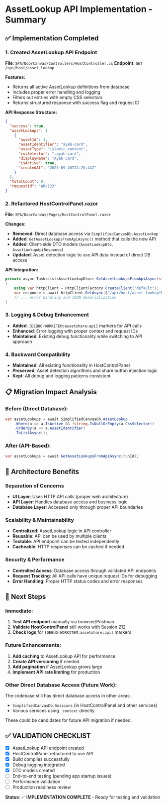 # AssetLookup API Implementation - Summary

## ✅ Implementation Completed

### 1. **Created AssetLookup API Endpoint**
**File**: `SPA/NoorCanvas/Controllers/HostController.cs`
**Endpoint**: `GET /api/host/asset-lookup`

**Features:**
- Returns all active AssetLookup definitions from database
- Includes proper error handling and logging
- Filters out entries with empty CSS selectors
- Returns structured response with success flag and request ID

**API Response Structure:**
```json
{
  "success": true,
  "assetLookups": [
    {
      "assetId": 1,
      "assetIdentifier": "ayah-card",
      "assetType": "islamic-content",
      "cssSelector": ".ayah-card",
      "displayName": "Ayah Card",
      "isActive": true,
      "createdAt": "2025-09-20T22:25:44Z"
    }
  ],
  "totalCount": 8,
  "requestId": "abc123"
}
```

### 2. **Refactored HostControlPanel.razor**
**File**: `SPA/NoorCanvas/Pages/HostControlPanel.razor`

**Changes:**
- **Removed**: Direct database access via `SimplifiedCanvasDb.AssetLookup`
- **Added**: `GetAssetLookupsFromApiAsync()` method that calls the new API
- **Added**: Client-side DTO models (`AssetLookupDto`, `AssetLookupApiResponse`)
- **Updated**: Asset detection logic to use API data instead of direct DB access

**API Integration:**
```csharp
private async Task<List<AssetLookupDto>> GetAssetLookupsFromApiAsync(string runId)
{
    using var httpClient = HttpClientFactory.CreateClient("default");
    var response = await httpClient.GetAsync($"/api/host/asset-lookup?hostToken={HostToken}");
    // ... error handling and JSON deserialization
}
```

### 3. **Logging & Debug Enhancement**
- **Added**: `[DEBUG-WORKITEM:assetshare:api]` markers for API calls
- **Enhanced**: Error logging with proper context and request IDs
- **Maintained**: Existing debug functionality while switching to API approach

### 4. **Backward Compatibility**
- **Maintained**: All existing functionality in HostControlPanel
- **Preserved**: Asset detection algorithms and share button injection logic
- **Kept**: All debug and logging patterns consistent

## 📋 Migration Impact Analysis

### **Before (Direct Database):**
```csharp
var assetLookups = await SimplifiedCanvasDb.AssetLookup
    .Where(a => a.IsActive && !string.IsNullOrEmpty(a.CssSelector))
    .OrderBy(a => a.AssetIdentifier)
    .ToListAsync();
```

### **After (API-Based):**
```csharp
var assetLookups = await GetAssetLookupsFromApiAsync(runId);
```

## 🔧 Architecture Benefits

### **Separation of Concerns**
- **UI Layer**: Uses HTTP API calls (proper web architecture)
- **API Layer**: Handles database access and business logic
- **Database Layer**: Accessed only through proper API boundaries

### **Scalability & Maintainability**
- **Centralized**: AssetLookup logic in API controller
- **Reusable**: API can be used by multiple clients
- **Testable**: API endpoint can be tested independently
- **Cacheable**: HTTP responses can be cached if needed

### **Security & Performance**
- **Controlled Access**: Database access through validated API endpoints
- **Request Tracking**: All API calls have unique request IDs for debugging
- **Error Handling**: Proper HTTP status codes and error responses

## 🚀 Next Steps

### **Immediate:**
1. **Test API endpoint** manually via browser/Postman
2. **Validate HostControlPanel** still works with Session 212
3. **Check logs** for `[DEBUG-WORKITEM:assetshare:api]` markers

### **Future Enhancements:**
1. **Add caching** to AssetLookup API for performance
2. **Create API versioning** if needed
3. **Add pagination** if AssetLookup grows large
4. **Implement API rate limiting** for production

### **Other Direct Database Access (Future Work):**
The codebase still has direct database access in other areas:
- `SimplifiedCanvasDb.Sessions` (in HostControlPanel and other services)
- Various services using `_context` directly

These could be candidates for future API migration if needed.

## ✅ **VALIDATION CHECKLIST**
- [x] AssetLookup API endpoint created
- [x] HostControlPanel refactored to use API
- [x] Build compiles successfully  
- [x] Debug logging integrated
- [x] DTO models created
- [ ] End-to-end testing (pending app startup issues)
- [ ] Performance validation
- [ ] Production readiness review

**Status**: ✅ **IMPLEMENTATION COMPLETE** - Ready for testing and validation